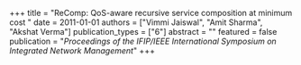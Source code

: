 +++
title = "ReComp: QoS-aware recursive service composition at minimum cost "
date = 2011-01-01
authors = ["Vimmi Jaiswal", "Amit Sharma", "Akshat Verma"]
publication_types = ["6"]
abstract = ""
featured = false
publication = "*Proceedings of the IFIP/IEEE International Symposium on Integrated Network Management*"
+++

